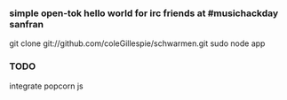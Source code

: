 ### simple open-tok hello world for irc friends at #musichackday sanfran
git clone git://github.com/coleGillespie/schwarmen.git
sudo node app

### TODO
integrate popcorn js

